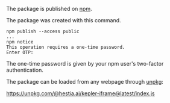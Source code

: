 The package is published on [npm](https://www.npmjs.com/package/@hestia.ai/kepler-iframe).

The package was created with this command. 

    npm publish --access public
    ... 
    npm notice
    This operation requires a one-time password.
    Enter OTP:
    
The one-time password is given by your npm user's two-factor authentication.

The package can be loaded from any webpage through [unpkg](https://unpkg.com/):

https://unpkg.com/@hestia.ai/kepler-iframe@latest/index.js
   
  
  
